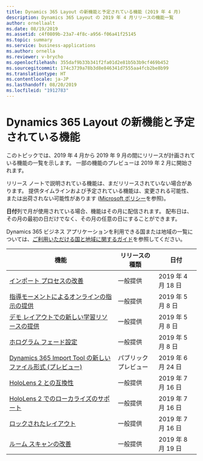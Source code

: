 ```yaml
---
title: Dynamics 365 Layout の新機能と予定されている機能 (2019 年 4 月)
description: Dynamics 365 Layout の 2019 年 4 月リリースの機能一覧
author: ornellaalt
ms.date: 08/19/2019
ms.assetid: c4f0809b-23a7-4f8c-a956-f06a41f25145
ms.topic: summary
ms.service: business-applications
ms.author: ornella
ms.reviewer: v-brycho
ms.openlocfilehash: 355daf9b33b341f2fa01d2e81b5b3b9cf469b452
ms.sourcegitcommit: 174c3739a78b3d8e846341d7555aa4fcb2be8b99
ms.translationtype: HT
ms.contentlocale: ja-JP
ms.lasthandoff: 08/20/2019
ms.locfileid: "1912783"
---
```

#  <a name="whats-new-and-planned-for-dynamics-365-layout"></a>Dynamics 365 Layout の新機能と予定されている機能

このトピックでは、2019 年 4 月から 2019 年 9 月の間にリリースが計画されている機能の一覧を示します。 一部の機能のプレビューは 2019 年 2 月に開始されます。   

リリース ノートで説明されている機能は、まだリリースされていない場合があります。 提供タイムラインおよび予定されている機能は、変更される可能性、または出荷されない可能性があります ([Microsoft ポリシー](https://go.microsoft.com/fwlink/p/?linkid=2007332)を参照)。

**日付**列で月が使用されている場合、機能はその月に配信されます。 配布日は、その月の最初の日だけでなく、その月の任意の日にすることができます。

Dynamics 365 ビジネス アプリケーションを利用できる国または地域の一覧については、[ご利用いただける国と地域に関するガイド](https://aka.ms/dynamics_365_international_availability_deck)を参照してください。

| 機能                                                                       | リリースの種類         | 日付 |
|-------------------------------------------------------------------------------|----------------------|----------------------|
| [インポート プロセスの改善](asset-quality.md)|一般提供|2019 年 4 月 18 日|
| [指導モーメントによるオンラインの指示の提供](teaching-moments.md)|一般提供|2019 年 5 月 8 日|
| [デモ レイアウトでの新しい学習リソースの提供](demo-layouts.md)|一般提供|2019 年 5 月 8 日|
| [ホログラム フェード設定](hologram-fade.md)|一般提供|2019 年 5 月 8 日|
| [Dynamics 365 Import Tool の新しいファイル形式 (プレビュー)](import-tool-formats.md)|パブリック プレビュー|2019 年 6 月 24 日|
| [HoloLens 2 との互換性](hololens-2.md)|一般提供|2019 年 7 月 16 日|
| [HoloLens 2 でのローカライズのサポート](localization-hololens-2.md)|一般提供|2019 年 7 月 16 日|
| [ロックされたレイアウト](locked-layouts.md)|一般提供|2019 年 7 月 16 日|
| [ルーム スキャンの改善](room-scanning.md)|一般提供|2019 年 8 月 19 日|

